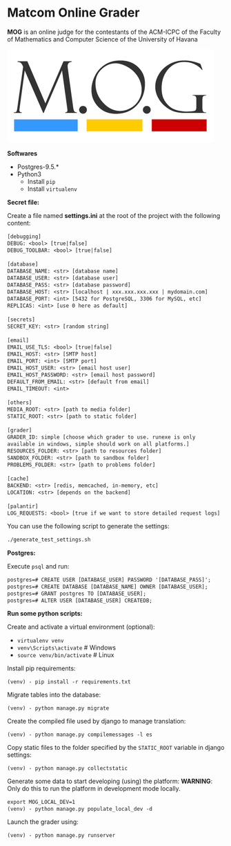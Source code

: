 Matcom Online Grader
===================

**MOG** is an online judge for the contestants of the ACM-ICPC of the Faculty of Mathematics and Computer Science of the University of Havana

[![](mog/static/mog/images/logo.png )](mog/static/mog/images/logo.png)

**Softwares**

- Postgres-9.5.*
- Python3
  - Install `pip`
  - Install `virtualenv`

**Secret file:**

Create a file named __settings.ini__ at the root of the project with the following content:

```
[debugging]
DEBUG: <bool> [true|false]
DEBUG_TOOLBAR: <bool> [true|false]

[database]
DATABASE_NAME: <str> [database name]
DATABASE_USER: <str> [database user]
DATABASE_PASS: <str> [database password]
DATABASE_HOST: <str> [localhost | xxx.xxx.xxx.xxx | mydomain.com]
DATABASE_PORT: <int> [5432 for PostgreSQL, 3306 for MySQL, etc]
REPLICAS: <int> [use 0 here as default]

[secrets]
SECRET_KEY: <str> [random string]

[email]
EMAIL_USE_TLS: <bool> [true|false]
EMAIL_HOST: <str> [SMTP host]
EMAIL_PORT: <int> [SMTP port]
EMAIL_HOST_USER: <str> [email host user]
EMAIL_HOST_PASSWORD: <str> [email host password]
DEFAULT_FROM_EMAIL: <str> [default from email]
EMAIL_TIMEOUT: <int>

[others]
MEDIA_ROOT: <str> [path to media folder]
STATIC_ROOT: <str> [path to static folder]

[grader]
GRADER_ID: simple [choose which grader to use. runexe is only available in windows, simple should work on all platforms.]
RESOURCES_FOLDER: <str> [path to resources folder]
SANDBOX_FOLDER: <str> [path to sandbox folder]
PROBLEMS_FOLDER: <str> [path to problems folder]

[cache]
BACKEND: <str> [redis, memcached, in-memory, etc]
LOCATION: <str> [depends on the backend]

[palantir]
LOG_REQUESTS: <bool> [true if we want to store detailed request logs]
```

You can use the following script to generate the settings:

```bash
./generate_test_settings.sh
```

**Postgres:**

Execute `psql` and run:

```
postgres=# CREATE USER [DATABASE_USER] PASSWORD '[DATABASE_PASS]';
postgres=# CREATE DATABASE [DATABASE_NAME] OWNER [DATABASE_USER];
postgres=# GRANT postgres TO [DATABASE_USER];
postgres=# ALTER USER [DATABASE_USER] CREATEDB;
```

**Run some python scripts:**

Create and activate a virtual environment (optional):

- `virtualenv venv`
- `venv\Scripts\activate`     # Windows
- `source venv/bin/activate`  # Linux

Install pip requirements:

```
(venv) - pip install -r requirements.txt
```

Migrate tables into the database:

```
(venv) - python manage.py migrate
```

Create the compiled file used by django to manage translation:

```
(venv) - python manage.py compilemessages -l es
```

Copy static files to the folder specified by the `STATIC_ROOT` variable in django settings:

```
(venv) - python manage.py collectstatic
```

Generate some data to start developing (using) the platform:
**WARNING**: Only do this to run the platform in development mode locally.

```
export MOG_LOCAL_DEV=1
(venv) - python manage.py populate_local_dev -d
```

Launch the grader using:

```
(venv) - python manage.py runserver
```

